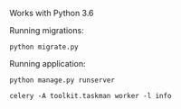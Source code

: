 Works with Python 3.6

Running migrations:

`python migrate.py`

Running application:

`python manage.py runserver`

`celery -A toolkit.taskman worker -l info`
